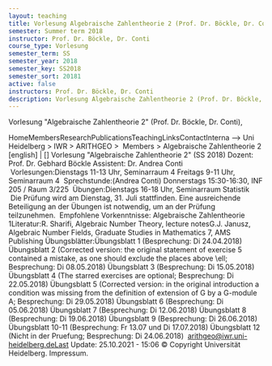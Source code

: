 ```yaml
---
layout: teaching
title: Vorlesung Algebraische Zahlentheorie 2 (Prof. Dr. Böckle, Dr. Conti),
semester: Summer term 2018
instructor: Prof. Dr. Böckle, Dr. Conti
course_type: Vorlesung
semester_term: SS
semester_year: 2018
semester_key: SS2018
semester_sort: 20181
active: false
instructors: Prof. Dr. Böckle, Dr. Conti
description: Vorlesung Algebraische Zahlentheorie 2 (Prof. Dr. Böckle, Dr. Conti),
---
```


Vorlesung "Algebraische Zahlentheorie 2" (Prof. Dr. Böckle, Dr. Conti),

HomeMembersResearchPublicationsTeachingLinksContactInterna --> Uni Heidelberg > IWR > ARITHGEO > &nbsp;Members >&nbsp;Algebraische Zahlentheorie 2 [english]&nbsp;|&nbsp;[] Vorlesung &quot;Algebraische Zahlentheorie 2&quot; (SS 2018) Dozent: Prof. Dr. Gebhard Böckle Assistent: Dr. Andrea Conti &nbsp;Vorlesungen:Dienstags 11-13 Uhr, Seminarraum 4 Freitags 9-11 Uhr, Seminarraum 4 &nbsp;Sprechstunde:(Andrea Conti) Donnerstags 15:30-16:30, INF 205 / Raum 3/225 &nbsp;Übungen:Dienstags 16-18 Uhr, Seminarraum Statistik &nbsp;Die Prüfung wird am Dienstag, 31. Juli stattfinden. Eine ausreichende Beteiligung an der Übungen ist notwendig, um an der Prüfung teilzunehmen. &nbsp;Empfohlene Vorkenntnisse: Algebraische Zahlentheorie 1Literatur:R. Sharifi, Algebraic Number Theory, lecture notesG.J. Janusz, Algebraic Number Fields, Graduate Studies in Mathematics 7, AMS Publishing&nbsp;Übungsblätter:Übungsblatt 1 (Besprechung: Di 24.04.2018) Übungsblatt 2 (Corrected version: the original statement of exercise 5 contained a mistake, as one should exclude the places above \ell; Besprechung: Di 08.05.2018) Übungsblatt 3 (Besprechung: Di 15.05.2018) Übungsblatt 4 (The starred exercises are optional; Besprechung: Di 22.05.2018) Übungsblatt 5 (Corrected version: in the original introduction a condition was missing from the definition of extension of G by a G-module A; Besprechung: Di 29.05.2018) Übungsblatt 6 (Besprechung: Di 05.06.2018) Übungsblatt 7 (Besprechung: Di 12.06.2018) Übungsblatt 8 (Besprechung: Di 19.06.2018) Übungsblatt 9 (Besprechung: Di 26.06.2018) Übungsblatt 10-11 (Besprechung: Fr 13.07 und Di 17.07.2018) Übungsblatt 12 (Nicht in der Pruefung; Besprechung: Di 24.06.2018) &nbsp;arithgeo@iwr.uni-heidelberg.deLast Update:&nbsp;25.10.2021 - 15:06 &copy; Copyright Universit&auml;t Heidelberg.&nbsp;Impressum.

